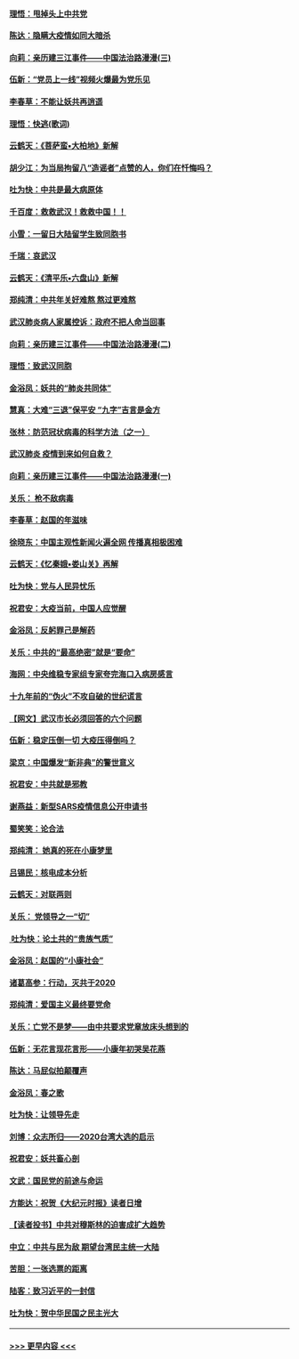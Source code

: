 #### [理悟：甩掉头上中共党](../pages/nsc993/n11838826.md?t=02030501) 
#### [陈达：隐瞒大疫情如同大暗杀](../pages/nsc993/n11838771.md?t=02030501) 
#### [向莉：亲历建三江事件——中国法治路漫漫(三)](../pages/nsc993/n11831825.md?t=02030501) 
#### [伍新：“党员上一线”视频火爆最为党乐见](../pages/nsc993/n11838200.md?t=02030501) 
#### [李春草：不能让妖共再逍遥](../pages/nsc993/n11838102.md?t=02030501) 
#### [理悟：快逃(歌词)](../pages/nsc993/n11838083.md?t=02030501) 
#### [云鹤天：《菩萨蛮▪大柏地》新解](../pages/nsc993/n11838059.md?t=02030501) 
#### [胡少江：为当局拘留八“造谣者”点赞的人，你们在忏悔吗？](../pages/nsc993/n11836801.md?t=02030501) 
#### [吐为快：中共是最大病原体](../pages/nsc993/n11836748.md?t=02030501) 
#### [千百度：救救武汉！救救中国！！](../pages/nsc993/n11836145.md?t=02030501) 
#### [小雪：一留日大陆留学生致同胞书](../pages/nsc993/n11834624.md?t=02030501) 
#### [千瑞：哀武汉](../pages/nsc993/n11833647.md?t=02030501) 
#### [云鹤天：《清平乐▪六盘山》新解](../pages/nsc993/n11833611.md?t=02030501) 
#### [郑纯清：中共年关好难熬 熬过更难熬](../pages/nsc993/n11833489.md?t=02030501) 
#### [武汉肺炎病人家属控诉：政府不把人命当回事](../pages/nsc993/n11833205.md?t=02030501) 
#### [向莉：亲历建三江事件——中国法治路漫漫(二)](../pages/nsc993/n11829102.md?t=02030501) 
#### [理悟：致武汉同胞](../pages/nsc993/n11831522.md?t=02030501) 
#### [金浴凤：妖共的“肺炎共同体”](../pages/nsc993/n11829448.md?t=02030501) 
#### [慧真：大难“三退”保平安 “九字”吉言是金方](../pages/nsc993/n11829501.md?t=02030501) 
#### [张林：防范冠状病毒的科学方法（之一）](../pages/nsc993/n11828618.md?t=02030501) 
#### [武汉肺炎 疫情到来如何自救？](../pages/nsc993/n11827632.md?t=02030501) 
#### [向莉：亲历建三江事件——中国法治路漫漫(一)](../pages/nsc993/n11827190.md?t=02030501) 
#### [关乐： 枪不敌病毒](../pages/nsc993/n11826746.md?t=02030501) 
#### [李春草：赵国的年滋味](../pages/nsc993/n11826321.md?t=02030501) 
#### [徐晓东：中国主观性新闻火遍全网 传播真相极困难](../pages/nsc993/n11826508.md?t=02030501) 
#### [云鹤天：《忆秦娥▪娄山关》再解](../pages/nsc993/n11824682.md?t=02030501) 
#### [吐为快：党与人民异忧乐](../pages/nsc993/n11824660.md?t=02030501) 
#### [祝君安：大疫当前，中国人应觉醒](../pages/nsc993/n11821946.md?t=02030501) 
#### [金浴凤：反躬罪己是解药](../pages/nsc993/n11820280.md?t=02030501) 
#### [关乐：中共的“最高绝密”就是“要命”](../pages/nsc993/n11816946.md?t=02030501) 
#### [海网：中央维稳专家组专家夸完海口入病房感言](../pages/nsc993/n11815138.md?t=02030501) 
#### [十九年前的“伪火”不攻自破的世纪谎言](../pages/nsc993/n11813238.md?t=02030501) 
#### [【网文】武汉市长必须回答的六个问题](../pages/nsc993/n11813848.md?t=02030501) 
#### [伍新：稳定压倒一切 大疫压得倒吗？](../pages/nsc993/n11812634.md?t=02030501) 
#### [梁京：中国爆发“新非典”的警世意义](../pages/nsc993/n11812554.md?t=02030501) 
#### [祝君安：中共就是邪教](../pages/nsc993/n11812431.md?t=02030501) 
#### [谢燕益：新型SARS疫情信息公开申请书](../pages/nsc993/n11808840.md?t=02030501) 
#### [蜀笑笑：论合法](../pages/nsc993/n11808064.md?t=02030501) 
#### [郑纯清： 她真的死在小康梦里](../pages/nsc993/n11806623.md?t=02030501) 
#### [吕锡民：核电成本分析](../pages/nsc993/n11806284.md?t=02030501) 
#### [云鹤天：对联两则](../pages/nsc993/n11805957.md?t=02030501) 
#### [关乐： 党领导之一“切”](../pages/nsc993/n11804505.md?t=02030501) 
#### [ 吐为快：论土共的“贵族气质”](../pages/nsc993/n11804490.md?t=02030501) 
#### [金浴凤：赵国的“小康社会”](../pages/nsc993/n11804452.md?t=02030501) 
#### [诸葛高参：行动，灭共于2020](../pages/nsc993/n11804120.md?t=02030501) 
#### [郑纯清：爱国主义最终要党命](../pages/nsc993/n11802197.md?t=02030501) 
#### [关乐：亡党不是梦——由中共要求党章放床头想到的](../pages/nsc993/n11802156.md?t=02030501) 
#### [伍新：无花言现花言形——小康年初哭吴花燕](../pages/nsc993/n11800044.md?t=02030501) 
#### [陈达：马屁似拍颠覆声](../pages/nsc993/n11800010.md?t=02030501) 
#### [金浴凤：春之歌](../pages/nsc993/n11797687.md?t=02030501) 
#### [吐为快：让领导先走](../pages/nsc993/n11797512.md?t=02030501) 
#### [刘博：众志所归——2020台湾大选的启示](../pages/nsc993/n11796878.md?t=02030501) 
#### [祝君安：妖共畜心剖](../pages/nsc993/n11794273.md?t=02030501) 
#### [文武：国民党的前途与命运](../pages/nsc993/n11794198.md?t=02030501) 
#### [方能达：祝贺《大纪元时报》读者日增](../pages/nsc993/n11793807.md?t=02030501) 
#### [【读者投书】中共对穆斯林的迫害成扩大趋势](../pages/nsc993/n11791371.md?t=02030501) 
#### [中立：中共与民为敌 期望台湾民主统一大陆](../pages/nsc993/n11790392.md?t=02030501) 
#### [苦胆：一张选票的距离](../pages/nsc993/n11788914.md?t=02030501) 
#### [陆客：致习近平的一封信](../pages/nsc993/n11788867.md?t=02030501) 
#### [吐为快：贺中华民国之民主光大](../pages/nsc993/n11788618.md?t=02030501) 

----
#### [ >>> 更早内容 <<< ](../indexes/nsc993-earlier.md)
